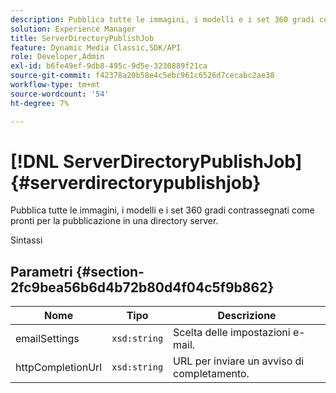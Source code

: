 ```yaml
---
description: Pubblica tutte le immagini, i modelli e i set 360 gradi contrassegnati come pronti per la pubblicazione in una directory server.
solution: Experience Manager
title: ServerDirectoryPublishJob
feature: Dynamic Media Classic,SDK/API
role: Developer,Admin
exl-id: b6fe49ef-9db8-495c-9d5e-3230889f21ca
source-git-commit: f42378a20b58e4c5ebc961c6526d7cecabc2ae38
workflow-type: tm+mt
source-wordcount: '54'
ht-degree: 7%

---
```


# [!DNL ServerDirectoryPublishJob]{#serverdirectorypublishjob}

Pubblica tutte le immagini, i modelli e i set 360 gradi contrassegnati come pronti per la pubblicazione in una directory server.

Sintassi

## Parametri {#section-2fc9bea56b6d4b72b80d4f04c5f9b862}

| Nome | Tipo | Descrizione |
|---|---|---|
| emailSettings | `xsd:string` | Scelta delle impostazioni e-mail. |
| httpCompletionUrl | `xsd:string` | URL per inviare un avviso di completamento. |

